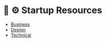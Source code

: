 
# 🏡 ⚙ Startup Resources
- [Business](/business.md)
- [Design](/design.md)
- [Technical](/technical.md)

